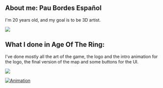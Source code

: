 ## About me: Pau Bordes Español

I'm 20 years old, and my goal is to be 3D artist.

![](https://i.gyazo.com/3c04162bfd4f7324a31a2255c8d79d74.jpg) 

## What I done in Age Of The Ring:

I've done mostly all the art of the game, the logo and the intro animation for the logo, the final version of the map and some buttons for the UI.

![](https://i.gyazo.com/9d040d7711cdd9bb76b185f58028364a.png) 

[![Animation](http://img.youtube.com/vi/w72vBgOmsOI/0.jpg)](https://www.youtube.com/watch?v=w72vBgOmsOI&feature=youtu.be)
